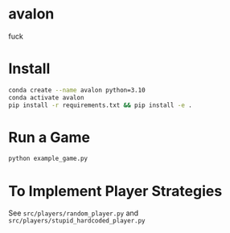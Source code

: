 # avalon
fuck

# Install

```bash
conda create --name avalon python=3.10
conda activate avalon
pip install -r requirements.txt && pip install -e .
```

# Run a Game
```bash
python example_game.py
```

# To Implement Player Strategies
See `src/players/random_player.py` and `src/players/stupid_hardcoded_player.py`